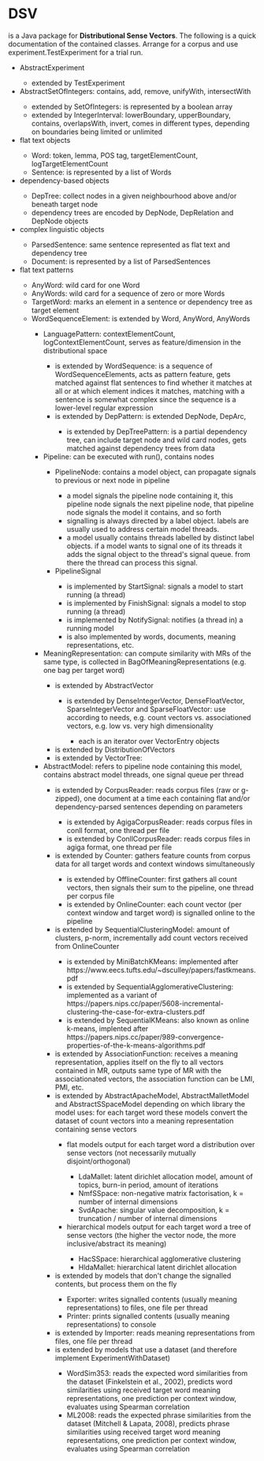 <h1>DSV</h1>
is a Java package for <b>Distributional Sense Vectors</b>. The following is a quick documentation of the contained classes.
Arrange for a corpus and use experiment.TestExperiment for a trial run.

<ul>
<li>AbstractExperiment</li>
	<ul>
	<li>extended by TestExperiment</li>
	</ul>
	
<li>AbstractSetOfIntegers: contains, add, remove, unifyWith, intersectWith</li>
	<ul>
	<li>extended by SetOfIntegers: is represented by a boolean array</li>
	<li>extended by IntegerInterval: lowerBoundary, upperBoundary, contains, overlapsWith, invert, comes in different types, depending on boundaries being limited or unlimited</li>
	</ul>
	
<li>flat text objects</li>
	<ul>
	<li>Word: token, lemma, POS tag, targetElementCount, logTargetElementCount</li>
	<li>Sentence: is represented by a list of Words</li>
	</ul>
	
<li>dependency-based objects</li>
	<ul>
	<li>DepTree: collect nodes in a given neighbourhood above and/or beneath target node</li>
	<li>dependency trees are encoded by DepNode, DepRelation and DepNode objects</li>
	</ul>
	
<li>complex linguistic objects</li>
	<ul>
	<li>ParsedSentence: same sentence represented as flat text and dependency tree</li>
	<li>Document: is represented by a list of ParsedSentences</li>
	</ul>

<li>flat text patterns</li>
	<ul>
	<li>AnyWord: wild card for one Word</li>
	<li>AnyWords: wild card for a sequence of zero or more Words</li>
	<li>TargetWord: marks an element in a sentence or dependency tree as target element</li>
	<li>WordSequenceElement: is extended by Word, AnyWord, AnyWords</li>
	<ul>

<li>LanguagePattern: contextElementCount, logContextElementCount, serves as feature/dimension in the distributional space</li>
	<ul>
	<li>is extended by WordSequence: is a sequence of WordSequenceElements, acts as pattern feature, gets matched against flat sentences to find whether it matches at all or at which element indices it matches, matching with a sentence is somewhat complex since the sequence is a lower-level regular expression</li>
	<li>is extended by DepPattern: is extended DepNode, DepArc,</li>
		<ul>
		<li>is extended by DepTreePattern: is a partial dependency tree, can include target node and wild card nodes, gets matched against dependency trees from data</li>
		</ul>
	</ul>
	
<li>Pipeline: can be executed with run(), contains nodes</li>
	<ul>
	<li>PipelineNode: contains a model object, can propagate signals to previous or next node in pipeline</li>
		<ul>
		<li>a model signals the pipeline node containing it, this pipeline node signals the next pipeline node, that pipeline node signals the model it contains, and so forth</li>
		<li>signalling is always directed by a label object. labels are usually used to address certain model threads.</li>
		<li>a model usually contains threads labelled by distinct label objects. if a model wants to signal one of its threads it adds the signal object to the thread's signal queue. from there the thread can process this signal.</li>
		</ul>
	<li>PipelineSignal</li>
		<ul>
		<li>is implemented by StartSignal: signals a model to start running (a thread)</li>
		<li>is implemented by FinishSignal: signals a model to stop running (a thread)</li>
		<li>is implemented by NotifySignal: notifies (a thread in) a running model</li>
		<li>is also implemented by words, documents, meaning representations, etc.</li>
		</ul>
	</ul>
		
<li>MeaningRepresentation: can compute similarity with MRs of the same type, is collected in BagOfMeaningRepresentations (e.g. one bag per target word)</li>
	<ul>
	<li>is extended by AbstractVector</li>
		<ul>
		<li>is extended by DenseIntegerVector, DenseFloatVector, SparseIntegerVector and SparseFloatVector: use according to needs, e.g. count vectors vs. associationed vectors, e.g. low vs. very high dimensionality</li>
			<ul>
			<li>each is an iterator over VectorEntry objects</li>
			</ul>
		</ul>
	<li>is extended by DistributionOfVectors</li>
	<li>is extended by VectorTree:</li>
	</ul>

<li>AbstractModel: refers to pipeline node containing this model, contains abstract model threads, one signal queue per thread</li>
	<ul>
	<li>is extended by CorpusReader: reads corpus files (raw or g-zipped), one document at a time each containing flat and/or dependency-parsed sentences depending on parameters</li>
		<ul>
		<li>is extended by AgigaCorpusReader: reads corpus files in conll format, one thread per file</li>
		<li>is extended by ConllCorpusReader: reads corpus files in agiga format, one thread per file</li>
		</ul>
	<li>is extended by Counter: gathers feature counts from corpus data for all target words and context windows simultaneously</li>
		<ul>
		<li>is extended by OfflineCounter: first gathers all count vectors, then signals their sum to the pipeline, one thread per corpus file</li>
		<li>is extended by OnlineCounter: each count vector (per context window and target word) is signalled online to the pipeline</li>
		</ul>
	<li>is extended by SequentialClusteringModel: amount of clusters, p-norm, incrementally add count vectors received from OnlineCounter</li>
		<ul>
		<li>is extended by MiniBatchKMeans: implemented after https://www.eecs.tufts.edu/~dsculley/papers/fastkmeans.pdf</li>
		<li>is extended by SequentialAgglomerativeClustering: implemented as a variant of https://papers.nips.cc/paper/5608-incremental-clustering-the-case-for-extra-clusters.pdf</li>
		<li>is extended by SequentialKMeans: also known as online k-means, implented after https://papers.nips.cc/paper/989-convergence-properties-of-the-k-means-algorithms.pdf</li>
		</ul>
	<li>is extended by AssociationFunction: receives a meaning representation, applies itself on the fly to all vectors contained in MR, outputs same type of MR with the associationated vectors, the association function can be LMI, PMI, etc.</li>
	<li>is extended by AbstractApacheModel, AbstractMalletModel and AbstractSSpaceModel depending on which library the model uses: for each target word these models convert the dataset of count vectors into a meaning representation containing sense vectors</li>
		<ul>
		<li>flat models output for each target word a distribution over sense vectors (not necessarily mutually disjoint/orthogonal)</li>
			<ul>
			<li>LdaMallet: latent dirichlet allocation model, amount of topics, burn-in period, amount of iterations</li>
			<li>NmfSSpace: non-negative matrix factorisation, k = number of internal dimensions</li>
			<li>SvdApache: singular value decomposition, k = truncation / number of internal dimensions</li>
			</ul>
		<li>hierarchical models output for each target word a tree of sense vectors (the higher the vector node, the more inclusive/abstract its meaning)</li>
			<ul>
			<li>HacSSpace: hierarchical agglomerative clustering</li>
			<li>HldaMallet: hierarchical latent dirichlet allocation</li>
			</ul>
		</ul>
	<li>is extended by models that don't change the signalled contents, but process them on the fly</li>
		<ul>
		<li>Exporter: writes signalled contents (usually meaning representations) to files, one file per thread</li>
		<li>Printer: prints signalled contents (usually meaning representations) to console</li>
		</ul>
	<li>is extended by Importer: reads meaning representations from files, one file per thread</li>
	<li>is extended by models that use a dataset (and therefore implement ExperimentWithDataset)</li>
		<ul>
		<li>WordSim353: reads the expected word similarities from the dataset (Finkelstein et al., 2002), predicts word similarities using received target word meaning representations, one prediction per context window, evaluates using Spearman correlation</li>
		<li>ML2008: reads the expected phrase similarities from the dataset (Mitchell & Lapata, 2008), predicts phrase similarities using received target word meaning representations, one prediction per context window, evaluates using Spearman correlation</li>
		</ul>
	</ul>
</ul>
